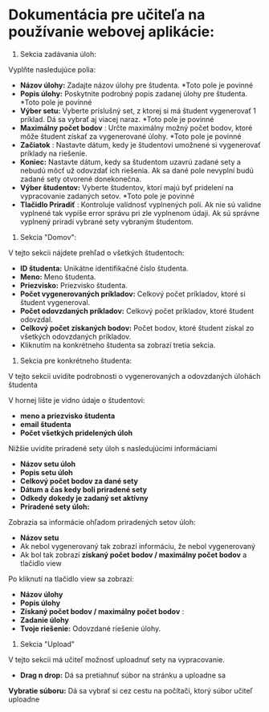 # Dokumentácia pre učiteľa na používanie webovej aplikácie:

1. Sekcia zadávania úloh:

Vyplňte nasledujúce polia:

- **Názov úlohy:** Zadajte názov úlohy pre študenta. \*Toto pole je povinné
- **Popis úlohy:** Poskytnite podrobný popis zadanej úlohy pre študenta. \*Toto pole je povinné
- **Výber setu:** Vyberte príslušný set, z ktorej si má študent vygenerovať 1 príklad. Dá sa vybrať aj viacej naraz. \*Toto pole je povinné
- **Maximálny počet bodov** : Určte maximálny možný počet bodov, ktoré môže študent získať za vygenerované úlohy. \*Toto pole je povinné
- **Začiatok** : Nastavte dátum, kedy je študentovi umožnené si vygenerovať príklady na riešenie.
- **Koniec:** Nastavte dátum, kedy sa študentom uzavrú zadané sety a nebudú môcť už odovzdať ich riešenia. Ak sa dané pole nevyplní budú zadané sety otvorené donekonečna.
- **Výber študentov:** Vyberte študentov, ktorí majú byť pridelení na vypracovanie zadaných setov. \*Toto pole je povinné
- **Tlačidlo Priradiť** : Kontroluje valídnosť vyplnených polí. Ak nie sú validne vyplnené tak vypíše error správu pri zle vyplnenom údaji. Ak sú správne vyplnený priradí vybrané sety vybraným študentom.

1. Sekcia "Domov":

 V tejto sekcii nájdete prehľad o všetkých študentoch:

- **ID študenta:** Unikátne identifikačné číslo študenta.
- **Meno:** Meno študenta.
- **Priezvisko:** Priezvisko študenta.
- **Počet vygenerovaných príkladov:** Celkový počet príkladov, ktoré si študent vygeneroval.
- **Počet odovzdaných príkladov:** Celkový počet príkladov, ktoré študent odovzdal.
- **Celkový počet získaných bodov:** Počet bodov, ktoré študent získal zo všetkých odovzdaných príkladov.
- Kliknutím na konkrétneho študenta sa zobrazí tretia sekcia.

1. Sekcia pre konkrétneho študenta:

 V tejto sekcii uvidíte podrobnosti o vygenerovaných a odovzdaných úlohách študenta

V hornej lište je vidno údaje o študentovi:

- **meno a priezvisko študenta**
- **email študenta**
- **Počet všetkých pridelených úloh**

Nižšie uvidíte priradené sety úloh s nasledujúcimi informáciami

- **Názov setu úloh**
- **Popis setu úloh**
- **Celkový počet bodov za dané sety**
- **Dátum a čas kedy boli priradené sety**
- **Odkedy dokedy je zadaný set aktívny**
- **Priradené sety úloh:**

Zobrazia sa informácie ohľadom priradených setov úloh:

- **Názov setu**
- Ak nebol vygenerovaný tak zobrazí  informáciu, že nebol vygenerovaný
- Ak bol tak zobrazí **získaný počet bodov / maximálny počet bodov** a tlačidlo view

Po kliknutí na tlačidlo view sa zobrazí:

- **Názov úlohy**
- **Popis úlohy**
- **Získaný počet bodov / maximálny počet bodov** :
- **Zadanie úlohy**
- **Tvoje riešenie:** Odovzdané riešenie úlohy.

1. Sekcia "Upload"

V tejto sekcii má učiteľ možnosť uploadnuť sety na vypracovanie.

- **Drag n drop:** Dá sa pretiahnuť súbor na stránku a uploadne sa

**Vybratie súboru:** Dá sa vybrať si cez cestu na počítači, ktorý súbor učiteľ uploadne
